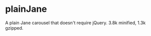plainJane
=========

A plain Jane carousel that doesn't require jQuery. 3.8k minified, 1.3k gzipped.

